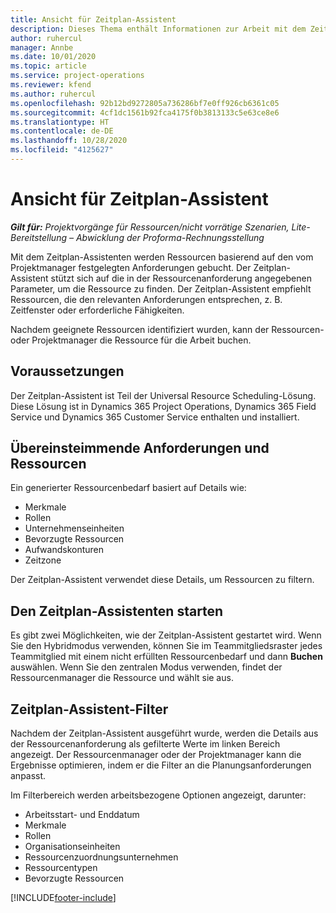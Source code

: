 ```yaml
---
title: Ansicht für Zeitplan-Assistent
description: Dieses Thema enthält Informationen zur Arbeit mit dem Zeitplan-Assistenten zum Buchen von Ressourcen.
author: ruhercul
manager: Annbe
ms.date: 10/01/2020
ms.topic: article
ms.service: project-operations
ms.reviewer: kfend
ms.author: ruhercul
ms.openlocfilehash: 92b12bd9272805a736286bf7e0ff926cb6361c05
ms.sourcegitcommit: 4cf1dc1561b92fca4175f0b3813133c5e63ce8e6
ms.translationtype: HT
ms.contentlocale: de-DE
ms.lasthandoff: 10/28/2020
ms.locfileid: "4125627"
---
```

# <a name="schedule-assistant-overview"></a>Ansicht für Zeitplan-Assistent

_**Gilt für:** Projektvorgänge für Ressourcen/nicht vorrätige Szenarien, Lite-Bereitstellung – Abwicklung der Proforma-Rechnungsstellung_

Mit dem Zeitplan-Assistenten werden Ressourcen basierend auf den vom Projektmanager festgelegten Anforderungen gebucht. Der Zeitplan-Assistent stützt sich auf die in der Ressourcenanforderung angegebenen Parameter, um die Ressource zu finden. Der Zeitplan-Assistent empfiehlt Ressourcen, die den relevanten Anforderungen entsprechen, z. B. Zeitfenster oder erforderliche Fähigkeiten.

Nachdem geeignete Ressourcen identifiziert wurden, kann der Ressourcen- oder Projektmanager die Ressource für die Arbeit buchen.

## <a name="prerequisites"></a>Voraussetzungen

Der Zeitplan-Assistent ist Teil der Universal Resource Scheduling-Lösung. Diese Lösung ist in Dynamics 365 Project Operations, Dynamics 365 Field Service und Dynamics 365 Customer Service enthalten und installiert.

## <a name="matching-requirements-and-resources"></a>Übereinsteimmende Anforderungen und Ressourcen

Ein generierter Ressourcenbedarf basiert auf Details wie:

-   Merkmale
-   Rollen
-   Unternehmenseinheiten
-   Bevorzugte Ressourcen
-   Aufwandskonturen
-   Zeitzone

Der Zeitplan-Assistent verwendet diese Details, um Ressourcen zu filtern.

## <a name="launch-the-schedule-assistant"></a>Den Zeitplan-Assistenten starten

Es gibt zwei Möglichkeiten, wie der Zeitplan-Assistent gestartet wird. Wenn Sie den Hybridmodus verwenden, können Sie im Teammitgliedsraster jedes Teammitglied mit einem nicht erfüllten Ressourcenbedarf und dann **Buchen** auswählen. Wenn Sie den zentralen Modus verwenden, findet der Ressourcenmanager die Ressource und wählt sie aus.

## <a name="schedule-assistant-filters"></a>Zeitplan-Assistent-Filter

Nachdem der Zeitplan-Assistent ausgeführt wurde, werden die Details aus der Ressourcenanforderung als gefilterte Werte im linken Bereich angezeigt. Der Ressourcenmanager oder der Projektmanager kann die Ergebnisse optimieren, indem er die Filter an die Planungsanforderungen anpasst.

Im Filterbereich werden arbeitsbezogene Optionen angezeigt, darunter:

-   Arbeitsstart- und Enddatum
-   Merkmale
-   Rollen
-   Organisationseinheiten
-   Ressourcenzuordnungsunternehmen
-   Ressourcentypen
-   Bevorzugte Ressourcen


[!INCLUDE[footer-include](../includes/footer-banner.md)]